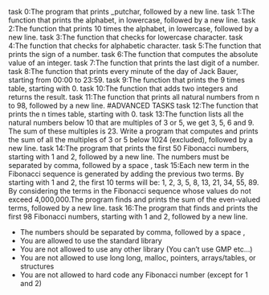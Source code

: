 task 0:The program that prints _putchar, followed by a new line.
task 1:The function that prints the alphabet, in lowercase, followed by a new line.
task 2:The function that prints 10 times the alphabet, in lowercase, followed by a new line.
task 3:The function that checks for lowercase character.
task 4:The function that checks for alphabetic character.
task 5:The function that prints the sign of a number.
task 6:The function that computes the absolute value of an integer.
task 7:The function that prints the last digit of a number.
task 8:The function that prints every minute of the day of Jack Bauer, starting from 00:00 to 23:59.
task 9:The function that prints the 9 times table, starting with 0.
task 10:The function that adds two integers and returns the result.
task 11:The function that prints all natural numbers from n to 98, followed by a new line.
#ADVANCED TASKS
task 12:The function that prints the n times table, starting with 0.
task 13:The function lists all the natural numbers below 10 that are multiples of 3 or 5, we get 3, 5, 6 and 9. The sum of these multiples is 23. Write a program that computes and prints the sum of all the multiples of 3 or 5 below 1024 (excluded), followed by a new line.
task 14:The program that prints the first 50 Fibonacci numbers, starting with 1 and 2, followed by a new line.
The numbers must be separated by comma, followed by a space , 
task 15:Each new term in the Fibonacci sequence is generated by adding the previous two terms. By starting with 1 and 2, the first 10 terms will be: 1, 2, 3, 5, 8, 13, 21, 34, 55, 89. By considering the terms in the Fibonacci sequence whose values do not exceed 4,000,000.The program finds and prints the sum of the even-valued terms, followed by a new line.
task 16:The program that finds and prints the first 98 Fibonacci numbers, starting with 1 and 2, followed by a new line.
- The numbers should be separated by comma, followed by a space ,
- You are allowed to use the standard library
- You are not allowed to use any other library (You can’t use GMP etc…)
- You are not allowed to use long long, malloc, pointers, arrays/tables, or structures
- You are not allowed to hard code any Fibonacci number (except for 1 and 2) 
